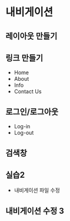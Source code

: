 # 내비게이션

## 레이아웃 만들기
## 링크 만들기

- Home
- About
- Info
- Contact Us


## 로그인/로그아웃
- Log-in
- Log-out

## 검색창

## 실습2
- 내비게이션 파일 수정

## 내비게이션 수정 3